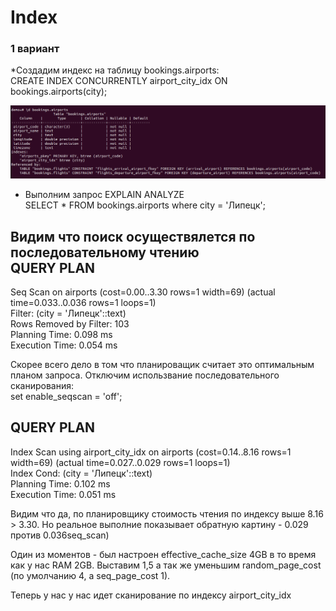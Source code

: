 # Index

### 1 вариант  
*Создадим индекс на таблицу bookings.airports:  
CREATE INDEX CONCURRENTLY airport_city_idx ON bookings.airports(city);  

![подключение](Screenshot_4.png)

* Выполним запрос 
EXPLAIN ANALYZE  
SELECT * FROM bookings.airports where city = 'Липецк';

Видим что поиск осуществялется по последовательному чтению  
QUERY PLAN                                               
--------------------------------------------------------------------------------------------------- 
Seq Scan on airports  (cost=0.00..3.30 rows=1 width=69) (actual time=0.033..0.036 rows=1 loops=1)  
  Filter: (city = &apos;Липецк&apos;::text)  
    Rows Removed by Filter: 103  
Planning Time: 0.098 ms  
Execution Time: 0.054 ms  

Скорее всего дело в том что планироващик считает это оптимальным планом запроса. Отключим использвание последовательного сканирования:  
set enable_seqscan = 'off';  

QUERY PLAN                                                           
----------------------------------------------------------------------------------------------------------------------------  
 Index Scan using airport_city_idx on airports  (cost=0.14..8.16 rows=1 width=69) (actual time=0.027..0.029 rows=1 loops=1)  
   Index Cond: (city = 'Липецк'::text)  
Planning Time: 0.102 ms  
Execution Time: 0.051 ms  

Видим что да, по планировщику стоимость чтения по индексу выше 8.16 > 3.30. Но реальное выполние показывает обратную картину - 0.029 против 0.036seq_scan)

Один из моментов - был настроен effective_cache_size 4GB в то время как у нас RAM 2GB. Выставим 1,5 а так же уменьшим random_page_cost (по умолчанию 4, а seq_page_cost 1).

Теперь у нас у нас идет сканирование по индексу airport_city_idx



